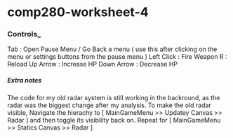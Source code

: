 # comp280-worksheet-4

### Controls_
Tab         : Open Pause Menu / Go Back a menu ( use this after clicking on the menu or settings buttons from the pause menu )
Left Click  : Fire Weapon 
R           : Reload 
Up Arrow    : Increase HP
Down Arrow  : Decrease HP


##### Extra notes
The code for my old radar system is still working in the backround, as the radar was the biggest change after my analysis. To make the old radar visible, Navigate the hierachy to \[ MainGameMenu >> Updatey Canvas >> Radar \] and then toggle its visibility back on. Repeat for \[ MainGameMenu >> Statics Canvas >> Radar ]
